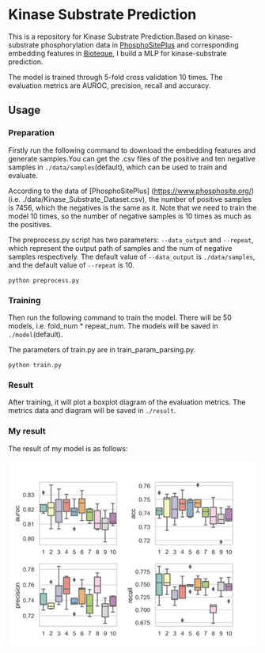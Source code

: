 # Kinase Substrate Prediction
This is a repository for Kinase Substrate Prediction.Based on kinase-substrate phosphorylation data in [PhosphoSitePlus](https://www.phosphosite.org/) and corresponding embedding features in [Bioteque](https://bioteque.irbbarcelona.org/), I build a MLP for kinase-substrate prediction.

The model is trained through 5-fold cross validation 10 times. The evaluation metrics are AUROC, precision, recall and accuracy. 

## Usage

### Preparation
Firstly run the following command to download the embedding features and generate samples.You can get the .csv files of the positive and ten negative samples in ```./data/samples```(default), which can be used to train and evaluate.

According to the data of [PhosphoSitePlus] (https://www.phosphosite.org/)(i.e. ./data/Kinase_Substrate_Dataset.csv), the number of positive samples is 7456, which the negatives is the same as it. Note that we need to train the model 10 times, so the number of negative samples is 10 times as much as the positives.

The preprocess.py script has two parameters: ```--data_output``` and ```--repeat```, which represent the output path of samples and the num of negative samples respectively. The default value of ```--data_output``` is ```./data/samples```, and the default value of ```--repeat``` is 10. 



```
python preprocess.py
```

### Training
Then run the following command to train the model. There will be 50 models, i.e. fold_num * repeat_num. The models will be saved in ```./model```(default).

The parameters of train.py are in train_param_parsing.py.


```
python train.py
```

### Result
After training, it will plot a boxplot diagram of the evaluation metrics. The metrics data and diagram will be saved in ```./result```.

### My result
The result of my model is as follows:

<img src="boxplot diagram/boxplot.png"/>


